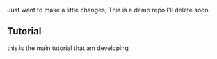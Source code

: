 Just want to make a little changes;
This is a demo repo I'll delete soon.


## Tutorial
this is the main tutorial that am developing .